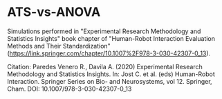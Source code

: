 # ATS-vs-ANOVA
Simulations performed in "Experimental Research Methodology and Statistics Insights" book chapter of "Human-Robot Interaction
Evaluation Methods and Their Standardization" (https://link.springer.com/chapter/10.1007%2F978-3-030-42307-0_13).

Citation:
Paredes Venero R., Davila A. (2020) Experimental Research Methodology and Statistics Insights. In: Jost C. et al. (eds) Human-Robot Interaction. Springer Series on Bio- and Neurosystems, vol 12. Springer, Cham. DOI: 10.1007/978-3-030-42307-0_13

